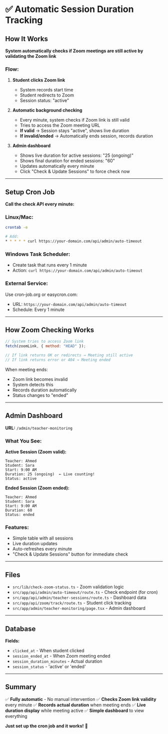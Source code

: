# ✅ Automatic Session Duration Tracking

## How It Works

**System automatically checks if Zoom meetings are still active by validating the Zoom link**

### Flow:

1. **Student clicks Zoom link**

   - System records start time
   - Student redirects to Zoom
   - Session status: "active"

2. **Automatic background checking**

   - Every minute, system checks if Zoom link is still valid
   - Tries to access the Zoom meeting URL
   - **If valid** → Session stays "active", shows live duration
   - **If invalid/ended** → Automatically ends session, records duration

3. **Admin dashboard**
   - Shows live duration for active sessions: "25 (ongoing)"
   - Shows final duration for ended sessions: "60"
   - Updates automatically every minute
   - Click "Check & Update Sessions" to force check now

---

## Setup Cron Job

**Call the check API every minute:**

### Linux/Mac:

```bash
crontab -e

# Add:
* * * * * curl https://your-domain.com/api/admin/auto-timeout
```

### Windows Task Scheduler:

- Create task that runs every 1 minute
- Action: `curl https://your-domain.com/api/admin/auto-timeout`

### External Service:

Use cron-job.org or easycron.com:

- URL: `https://your-domain.com/api/admin/auto-timeout`
- Schedule: Every 1 minute

---

## How Zoom Checking Works

```javascript
// System tries to access Zoom link
fetch(zoomLink, { method: "HEAD" });

// If link returns OK or redirects → Meeting still active
// If link returns error or 404 → Meeting ended
```

When meeting ends:

- Zoom link becomes invalid
- System detects this
- Records duration automatically
- Status changes to "ended"

---

## Admin Dashboard

**URL:** `/admin/teacher-monitoring`

### What You See:

**Active Session (Zoom valid):**

```
Teacher: Ahmed
Student: Sara
Start: 9:00 AM
Duration: 25 (ongoing)  ← Live counting!
Status: active
```

**Ended Session (Zoom ended):**

```
Teacher: Ahmed
Student: Sara
Start: 9:00 AM
Duration: 60
Status: ended
```

### Features:

- Simple table with all sessions
- Live duration updates
- Auto-refreshes every minute
- "Check & Update Sessions" button for immediate check

---

## Files

- `src/lib/check-zoom-status.ts` - Zoom validation logic
- `src/app/api/admin/auto-timeout/route.ts` - Check endpoint (for cron)
- `src/app/api/admin/teacher-sessions/route.ts` - Dashboard data
- `src/app/api/zoom/track/route.ts` - Student click tracking
- `src/app/admin/teacher-monitoring/page.tsx` - Admin dashboard

---

## Database

**Fields:**

- `clicked_at` - When student clicked
- `session_ended_at` - When Zoom meeting ended
- `session_duration_minutes` - Actual duration
- `session_status` - 'active' or 'ended'

---

## Summary

✅ **Fully automatic** - No manual intervention
✅ **Checks Zoom link validity** every minute
✅ **Records actual duration** when meeting ends
✅ **Live duration display** while meeting active
✅ **Simple dashboard** to view everything

**Just set up the cron job and it works!** 🎉
